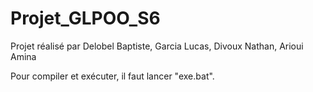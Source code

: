 # Projet_GLPOO_S6
Projet réalisé par Delobel Baptiste, Garcia Lucas, Divoux Nathan, Arioui Amina

Pour compiler et exécuter, il faut lancer "exe.bat".
